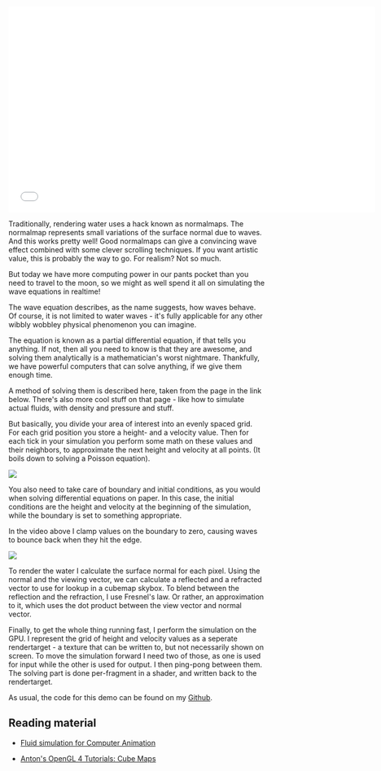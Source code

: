 <center><iframe src="//player.vimeo.com/video/94689403" width="720" height="404" frameborder="0" webkitallowfullscreen mozallowfullscreen allowfullscreen></iframe></center>

Traditionally, rendering water uses a hack known as normalmaps. The normalmap represents small variations of the surface normal due to waves. And this works pretty well! Good normalmaps can give a convincing wave effect combined with some clever scrolling techniques. If you want artistic value, this is probably the way to go. For realism? Not so much.

But today we have more computing power in our pants pocket than you need to travel to the moon, so we might as well spend it all on simulating the wave equations in realtime!

The wave equation describes, as the name suggests, how waves behave. Of course, it is not limited to water waves - it's fully applicable for any other wibbly wobbley physical phenomenon you can imagine.

The equation is known as a partial differential equation, if that tells you anything. If not, then all you need to know is that they are awesome, and solving them analytically is a mathematician's worst nightmare. Thankfully, we have powerful computers that can solve anything, if we give them enough time.

A method of solving them is described here, taken from the page in the link below. There's also more cool stuff on that page - like how to simulate actual fluids, with density and pressure and stuff.

But basically, you divide your area of interest into an evenly spaced grid. For each grid position you store a height- and a velocity value. Then for each tick in your simulation you perform some math on these values and their neighbors, to approximate the next height and velocity at all points. (It boils down to solving a Poisson equation).

![][2]

You also need to take care of boundary and initial conditions, as you would when solving differential equations on paper. In this case, the initial conditions are the height and velocity at the beginning of the simulation, while the boundary is set to something appropriate.

In the video above I clamp values on the boundary to zero, causing waves to bounce back when they hit the edge.

![][3]

To render the water I calculate the surface normal for each pixel. Using the normal and the viewing vector, we can calculate a reflected and a refracted vector to use for lookup in a cubemap skybox. To blend between the reflection and the refraction, I use Fresnel's law. Or rather, an approximation to it, which uses the dot product between the view vector and normal vector.

Finally, to get the whole thing running fast, I perform the simulation on the GPU. I represent the grid of height and velocity values as a seperate rendertarget - a texture that can be written to, but not necessarily shown on screen. To move the simulation forward I need two of those, as one is used for input while the other is used for output. I then ping-pong between them. The solving part is done per-fragment in a shader, and written back to the rendertarget.

As usual, the code for this demo can be found on my [Github][4].

## Reading material
* [Fluid simulation for Computer Animation][5]
* [Anton's OpenGL 4 Tutorials: Cube Maps][6]

  [1]: http://vimeo.com/94689403
  [2]: http://2.bp.blogspot.com/-yidM20wBEw0/U20xHf3OlSI/AAAAAAAAAEw/ps_acZ4t1uw/s1600/demo10.png
  [3]: http://4.bp.blogspot.com/-ls5YONvayGc/U207rBlxMOI/AAAAAAAAAFA/6bsjEZBsk9o/s1600/demo10b.png
  [4]: https://github.com/lightbits/glterrain
  [5]: http://www.cs.ubc.ca/~rbridson/fluidsimulation/
  [6]: http://www.antongerdelan.net/opengl/cubemaps.html